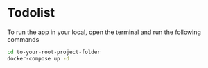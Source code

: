 # Todolist

To run the app in your local, open the terminal and run the following commands

```bash
cd to-your-root-project-folder
docker-compose up -d
```